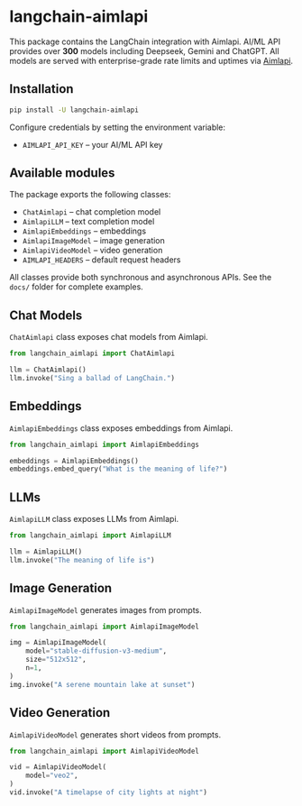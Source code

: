 # langchain-aimlapi

This package contains the LangChain integration with Aimlapi. AI/ML API provides
over **300** models including Deepseek, Gemini and ChatGPT. All models are
served with enterprise-grade rate limits and uptimes via
[Aimlapi](https://aimlapi.com/app/?utm_source=langchain&utm_medium=github&utm_campaign=integration).

## Installation

```bash
pip install -U langchain-aimlapi
```

Configure credentials by setting the environment variable:

* `AIMLAPI_API_KEY` – your AI/ML API key

## Available modules

The package exports the following classes:

* `ChatAimlapi` – chat completion model
* `AimlapiLLM` – text completion model
* `AimlapiEmbeddings` – embeddings
* `AimlapiImageModel` – image generation
* `AimlapiVideoModel` – video generation
* `AIMLAPI_HEADERS` – default request headers

All classes provide both synchronous and asynchronous APIs. See the `docs/` folder for complete examples.

## Chat Models

`ChatAimlapi` class exposes chat models from Aimlapi.

```python
from langchain_aimlapi import ChatAimlapi

llm = ChatAimlapi()
llm.invoke("Sing a ballad of LangChain.")
```

## Embeddings

`AimlapiEmbeddings` class exposes embeddings from Aimlapi.

```python
from langchain_aimlapi import AimlapiEmbeddings

embeddings = AimlapiEmbeddings()
embeddings.embed_query("What is the meaning of life?")
```

## LLMs
`AimlapiLLM` class exposes LLMs from Aimlapi.

```python
from langchain_aimlapi import AimlapiLLM

llm = AimlapiLLM()
llm.invoke("The meaning of life is")
```

## Image Generation

`AimlapiImageModel` generates images from prompts.

```python
from langchain_aimlapi import AimlapiImageModel

img = AimlapiImageModel(
    model="stable-diffusion-v3-medium",
    size="512x512",
    n=1,
)
img.invoke("A serene mountain lake at sunset")
```

## Video Generation

`AimlapiVideoModel` generates short videos from prompts.

```python
from langchain_aimlapi import AimlapiVideoModel

vid = AimlapiVideoModel(
    model="veo2",
)
vid.invoke("A timelapse of city lights at night")
```
